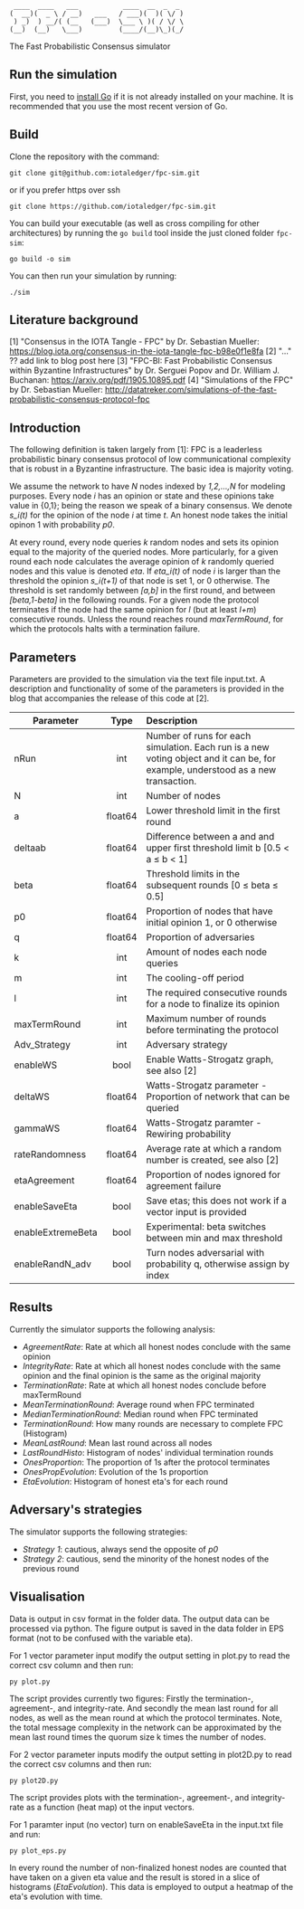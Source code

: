 ```
 ____  ____   ___           ____  __  _  _  
(  __)(  _ \ / __)   ___   / ___)(  )( \/ ) 
 ) _)  ) __/( (__   (___)  \___ \ )( / \/ \ 
(__)  (__)   \___)         (____/(__)\_)(_/ 
```
The Fast Probabilistic Consensus simulator

## Run the simulation

First, you need to [install Go](https://golang.org/doc/install) if it is not already installed on your machine. It is recommended that you use the most recent version of Go.

## Build

Clone the repository with the command:

```
git clone git@github.com:iotaledger/fpc-sim.git
```

or if you prefer https over ssh

```
git clone https://github.com/iotaledger/fpc-sim.git
```

You can build your executable (as well as cross compiling for other architectures) by running the `go build` tool inside the just cloned folder `fpc-sim`:

```
go build -o sim
```
You can then run your simulation by running:

```
./sim
```
## Literature background

[1] "Consensus in the IOTA Tangle - FPC" by Dr. Sebastian Mueller: 
https://blog.iota.org/consensus-in-the-iota-tangle-fpc-b98e0f1e8fa
[2] "..."
?? add link to blog post here
[3] "FPC-BI: Fast Probabilistic Consensus within Byzantine Infrastructures" by Dr. Serguei Popov and Dr. William J. Buchanan:
https://arxiv.org/pdf/1905.10895.pdf
[4] "Simulations of the FPC" by Dr. Sebastian Mueller: 
http://datatreker.com/simulations-of-the-fast-probabilistic-consensus-protocol-fpc

## Introduction

The following definition is taken largely from [1]:
FPC is a leaderless probabilistic binary consensus protocol of low communicational complexity that is robust in a Byzantine infrastructure. The basic idea is majority voting. 

We assume the network to have *N* nodes indexed by *1,2,…,N* for modeling purposes. Every node *i* has an opinion or state and these opinions take value in {0,1}; being the reason we speak of a binary consensus. We denote *s_i(t)* for the opinion of the node *i* at time *t*. An honest node takes the initial opinon 1 with probability *p0*.

At every round, every node queries *k* random nodes and sets its opinion equal to the majority of the queried nodes. More particularly, for a given round each node calculates the average opinion of *k* randomly queried nodes and this value is denoted *eta*. If *eta_i(t)* of node *i* is larger than the threshold the opinion *s_i(t+1)* of that node is set 1, or 0 otherwise. The threshold is set randomly between *[a,b]* in the first round, and between *[beta,1-beta]* in the following rounds. For a given node the protocol terminates if the node had the same opinion for *l* (but at least *l+m*) consecutive rounds. Unless the round reaches round *maxTermRound*, for which the protocols halts with a termination failure. 

## Parameters

Parameters are provided to the simulation via the text file input.txt. A description and functionality of some of the parameters is provided in the blog that accompanies the release of this code at [2].


|   Parameter       |       Type    | Description    |
|-------------------|:-------------:|:--------------|    
|   nRun            |   int         | Number of runs for each simulation. Each run is a new voting object and it can be, for example, understood as a new transaction. |
|   N               |   int         | Number of nodes |
|   a               |   float64     | Lower threshold limit in the first round |
|   deltaab         |   float64     | Difference between a and and upper first threshold limit b  [0.5 < a ≤ b < 1]  |
|   beta            |   float64     | Threshold limits in the subsequent rounds [0 ≤ beta ≤ 0.5] |
|   p0              |   float64     | Proportion of nodes that have initial opinion 1, or 0 otherwise |
|   q               |   float64     | Proportion of adversaries |
|   k               |   int         | Amount of nodes each node queries     |
|   m               |   int         | The cooling-off period |
|   l               |   int         | The required consecutive rounds for a node to finalize its opinion |
|   maxTermRound    |   int         | Maximum number of rounds before terminating the protocol |
|   Adv_Strategy    |   int      | Adversary strategy |
| enableWS | bool | Enable Watts-Strogatz graph, see also [2] |
| deltaWS | float64 | Watts-Strogatz parameter - Proportion of network that can be queried |
| gammaWS | float64 | Watts-Strogatz paramter - Rewiring probability |
|   rateRandomness  |   float64     | Average rate at which a random number is created, see also [2] |
|   etaAgreement    |   float64     | Proportion of nodes ignored for agreement failure |
|   enableSaveEta         |   bool       | Save etas; this does not work if a vector input is provided |
| enableExtremeBeta |   bool        | Experimental: beta switches between min and max threshold |
| enableRandN_adv | bool | Turn nodes adversarial with probability q, otherwise assign by index |


## Results

Currently the simulator supports the following analysis:
- *AgreementRate*: Rate at which all honest nodes conclude with the same opinion 
- *IntegrityRate*: Rate at which all honest nodes conclude with the same opinion and the final opinion is the same as the original majority
- *TerminationRate*: Rate at which all honest nodes conclude before maxTermRound
- *MeanTerminationRound*: Average round when FPC terminated
- *MedianTerminationRound*: Median round when FPC terminated
- *TerminationRound*: How many rounds are necessary to complete FPC (Histogram)
- *MeanLastRound*: Mean last round across all nodes
- *LastRoundHisto*: Histogram of nodes' individual termination rounds
- *OnesProportion*: The proportion of 1s after the protocol terminates
- *OnesPropEvolution*: Evolution of the 1s proportion
- *EtaEvolution*: Histogram of honest eta's for each round 

## Adversary's strategies

The simulator supports the following strategies:
- *Strategy 1*: cautious, always send the opposite of *p0*
- *Strategy 2*: cautious, send the minority of the honest nodes of the previous round

## Visualisation
Data is output in csv format in the folder data. The output data can be processed via python. The figure output is saved in the data folder in EPS format (not to be confused with the variable eta). 

For 1 vector parameter input modify the output setting in plot.py to read the correct csv column and then run:
```
py plot.py
```
The script provides currently two figures: Firstly the termination-, agreement-, and integrity-rate. And secondly the mean last round for all nodes, as well as the mean round at which the protocol terminates. Note, the total message complexity in the network can be approximated by the mean last round times the quorum size k times the number of nodes.

For 2 vector parameter inputs modify the output setting in plot2D.py to read the correct csv columns and then run:
```
py plot2D.py
```
The script provides plots with the termination-, agreement-, and integrity-rate as a function (heat map) ot the input vectors. 

For 1 paramter input (no vector) turn on enableSaveEta in the input.txt file and run: 
```
py plot_eps.py
```
In every round the number of non-finalized honest nodes are counted that have taken on a given eta value and the result is stored in a slice of histograms (*EtaEvolution*). This data is employed to output a heatmap of the eta's evolution with time. 